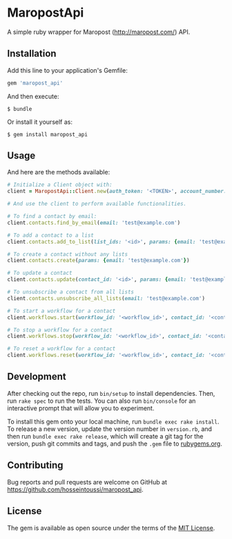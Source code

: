 # MaropostApi

A simple ruby wrapper for Maropost (http://maropost.com/) API.

## Installation

Add this line to your application's Gemfile:

```ruby
gem 'maropost_api'
```

And then execute:

    $ bundle

Or install it yourself as:

    $ gem install maropost_api

## Usage

And here are the methods available:

``` ruby
# Initialize a Client object with:
client = MaropostApi::Client.new(auth_token: '<TOKEN>', account_number: '<ID>')

# And use the client to perform available functionalities.

# To find a contact by email:
client.contacts.find_by_email(email: 'test@example.com')

# To add a contact to a list
client.contacts.add_to_list(list_ids: '<id>', params: {email: 'test@example.com'})

# To create a contact without any lists
client.contacts.create(params: {email: 'test@example.com'})

# To update a contact
client.contacts.update(contact_id: '<id>', params: {email: 'test@example.com', first_name: 'test-updated'})

# To unsubscribe a contact from all lists
client.contacts.unsubscribe_all_lists(email: 'test@example.com')

# To start a workflow for a contact
client.workflows.start(workflow_id: '<workflow_id>', contact_id: '<contact_id>')

# To stop a workflow for a contact
client.workflows.stop(workflow_id: '<workflow_id>', contact_id: '<contact_id>')

# To reset a workflow for a contact
client.workflows.reset(workflow_id: '<workflow_id>', contact_id: '<contact_id>')
```

## Development

After checking out the repo, run `bin/setup` to install dependencies. Then, run `rake spec` to run the tests. You can also run `bin/console` for an interactive prompt that will allow you to experiment.

To install this gem onto your local machine, run `bundle exec rake install`. To release a new version, update the version number in `version.rb`, and then run `bundle exec rake release`, which will create a git tag for the version, push git commits and tags, and push the `.gem` file to [rubygems.org](https://rubygems.org).

## Contributing

Bug reports and pull requests are welcome on GitHub at https://github.com/hosseintoussi/maropost_api.


## License

The gem is available as open source under the terms of the [MIT License](http://opensource.org/licenses/MIT).
